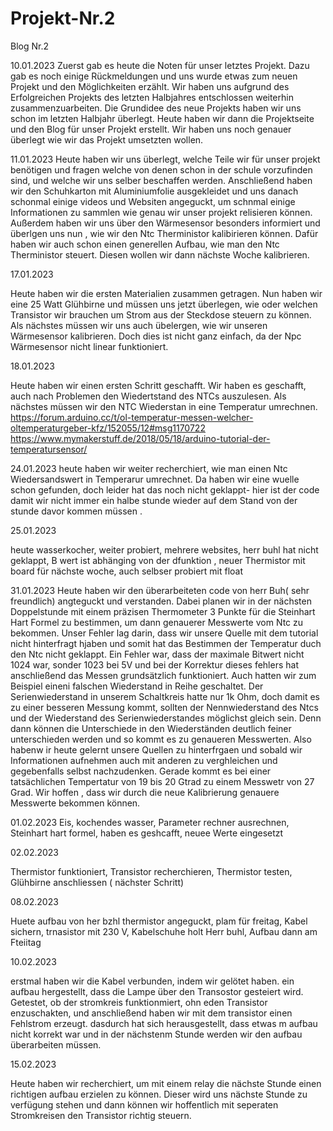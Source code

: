 # Projekt-Nr.2

Blog Nr.2

10.01.2023 Zuerst gab es heute die Noten für unser letztes Projekt. Dazu gab es noch einige Rückmeldungen und uns wurde etwas zum neuen Projekt und den Möglichkeiten erzählt. Wir haben uns aufgrund des Erfolgreichen Projekts des letzten Halbjahres entschlossen weiterhin zusammenzuarbeiten. Die Grundidee des neue Projekts haben wir uns schon im letzten Halbjahr überlegt. Heute haben wir dann die Projektseite und den Blog für unser Projekt erstellt. Wir haben uns noch genauer überlegt wie wir das Projekt umsetzten wollen.

11.01.2023 Heute haben wir uns überlegt, welche Teile wir für unser projekt benötigen und fragen welche von denen schon in der schule vorzufinden sind, und welche wir uns selber beschaffen werden. Anschließend haben wir den Schuhkarton mit Aluminiumfolie ausgekleidet und uns danach schonmal einige videos und Websiten angeguckt, um schnmal einige Informationen zu sammlen wie genau wir unser projekt relisieren können. Außerdem haben wir uns über den Wärmesensor besonders informiert und überlgen uns nun , wie wir den Ntc Therministor kalibirieren können. Dafür haben wir auch schon einen generellen Aufbau, wie man den Ntc Therministor steuert. Diesen wollen wir dann nächste Woche kalibrieren.

17.01.2023

Heute haben wir die ersten Materialien zusammen getragen. Nun haben wir eine 25 Watt Glühbirne und müssen uns jetzt überlegen, wie oder welchen Transistor wir brauchen um Strom aus der Steckdose steuern zu können. Als nächstes müssen wir uns auch übelergen, wie wir unseren Wärmesensor kalibrieren. Doch dies ist nicht ganz einfach, da der Npc Wärmesensor nicht linear funktioniert.

18.01.2023

Heute haben wir einen ersten Schritt geschafft. Wir haben es geschafft, auch nach Problemen den Wiedertstand des NTCs auszulesen. Als nächstes müssen wir den NTC Wiederstan in eine Temperatur umrechnen. https://forum.arduino.cc/t/ol-temperatur-messen-welcher-oltemperaturgeber-kfz/152055/12#msg1170722 https://www.mymakerstuff.de/2018/05/18/arduino-tutorial-der-temperatursensor/

24.01.2023 heute haben wir weiter recherchiert, wie man einen Ntc Wiedersandswert in Temperarur umrechnet. Da haben wir eine wuelle schon gefunden, doch leider hat das noch nicht geklappt- hier ist der code damit wir nicht immer ein halbe stunde wieder auf dem Stand von der stunde davor kommen müssen .

25.01.2023

heute wasserkocher, weiter probiert, mehrere websites, herr buhl hat nicht geklappt, B wert ist abhänging von der dfunktion , neuer Thermistor mit board für nächste woche, auch selbser probiert mit float

31.01.2023
Heute haben wir den überarbeiteten code von herr Buh( sehr freundlich) angteguckt und verstanden. Dabei planen wir in der nächsten Doppelstunde mit einem präzisen Thermometer 3 Punkte für die Steinhart Hart Formel zu bestimmen, um dann genauerer Messwerte vom Ntc zu bekommen. Unser Fehler lag darin, dass wir  unsere Quelle mit dem tutorial nicht hinterfragt hjaben und somit hat das Bestimmen der Temperatur duch den Ntc nicht geklappt. Ein Fehler war, dass der maximale Bitwert nicht 1024 war, sonder 1023 bei 5V und bei der Korrektur dieses fehlers hat anschließend das Messen grundsätzlich funktioniert. Auch hatten wir zum Beispiel eineni falschen Wiederstand in Reihe geschaltet. Der Serienwiederstand in unserem Schaltkreis hatte nur 1k Ohm, doch damit es zu einer besseren Messung kommt, sollten der Nennwiederstand des Ntcs und der Wiederstand des Serienwiederstandes möglichst gleich sein. Denn dann können die Unterschiede in den Wiederständen deutlich feiner unterschieden werden und so kommt es zu genaueren Messwerten. Also habenw ir heute gelernt unsere Quellen zu hinterfrgaen und sobald wir Informationen aufnehmen auch mit anderen zu verghleichen und gegebenfalls selbst nachzudenken. Gerade kommt es bei einer tatsächlichen Tempertatur von 19 bis 20 Gtrad zu einem Messwetr von 27 Grad. Wir hoffen , dass wir durch die neue Kalibrierung genauere Messwerte bekommen können. 

01.02.2023
Eis, kochendes wasser, Parameter rechner ausrechnen, Steinhart hart formel, haben es geshcafft, neuee Werte eingesetzt 

02.02.2023

Thermistor funktioniert, Transistor recherchieren, Thermistor testen, Glühbirne anschliessen ( nächster Schritt) 

08.02.2023

Huete aufbau von her bzhl thermistor angeguckt, plam für freitag, Kabel sichern, trnasistor mit 230 V, Kabelschuhe holt Herr buhl, Aufbau dann am Fteiitag

10.02.2023

erstmal haben wir die Kabel verbunden, indem wir gelötet haben. ein aufbau hergestellt, dass die Lampe über den Transostor gesteiert wird. Getestet, ob der stromkreis funktionmiert, ohn eden Transistor enzuschakten, und anschließend haben wir mit dem transistor einen Fehlstrom erzeugt. dasdurch hat sich herausgestellt, dass etwas m aufbau nicht korrekt war und in der nächstenm Stunde werden wir den aufbau überarbeiten müssen. 

15.02.2023 

Heute haben wir recherchiert, um mit einem relay die nächste Stunde einen richtigen aufbau erzielen zu können. Dieser wird uns nächste Stunde zu verfügung stehen und dann können wir hoffentlich mit seperaten Stromkreisen den Transistor richtig steuern. 



